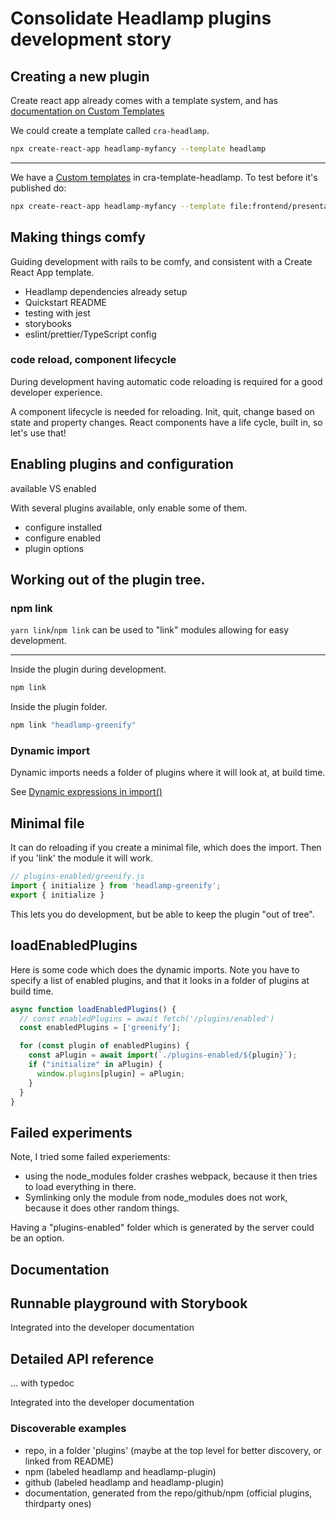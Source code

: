 # Consolidate Headlamp plugins development story 



## Creating a new plugin

Create react app already comes with a template system, and has 
[documentation on Custom Templates](https://create-react-app.dev/docs/custom-templates/)

We could create a template called `cra-headlamp`.

```bash
npx create-react-app headlamp-myfancy --template headlamp
```

---

We have a [Custom templates](https://create-react-app.dev/docs/custom-templates/)
in cra-template-headlamp. To test before it's published do:

```bash
npx create-react-app headlamp-myfancy --template file:frontend/presentation/cra-template-headlamp
```


## Making things comfy

Guiding development with rails to be comfy, and consistent with a Create React App template.

- Headlamp dependencies already setup
- Quickstart README
- testing with jest
- storybooks
- eslint/prettier/TypeScript config


### code reload, component lifecycle

During development having automatic code reloading is required for a good developer experience.

A component lifecycle is needed for reloading. Init, quit, change based on state and property changes.
React components have a life cycle, built in, so let's use that!



## Enabling plugins and configuration

available VS enabled

With several plugins available, only enable some of them.

- configure installed
- configure enabled
- plugin options


## Working out of the plugin tree.

### npm link

`yarn link`/`npm link` can be used to "link" modules allowing for easy development.


---


Inside the plugin during development.
```bash
npm link
```

Inside the plugin folder.

```bash
npm link "headlamp-greenify"
```


### Dynamic import

Dynamic imports needs a folder of plugins where it will look at, at build time.

See [Dynamic expressions in import()](https://webpack.js.org/api/module-methods/#dynamic-expressions-in-import)



## Minimal file

It can do reloading if you create a minimal file, which does the import.
Then if you 'link' the module it will work.

```js
// plugins-enabled/greenify.js
import { initialize } from 'headlamp-greenify';
export { initialize }
```

This lets you do development, but be able to keep the plugin "out of tree".



## loadEnabledPlugins

Here is some code which does the dynamic imports. 
Note you have to specify a list of enabled plugins, and that it looks in a folder of plugins at build time.

```js
async function loadEnabledPlugins() {
  // const enabledPlugins = await fetch('/plugins/enabled')
  const enabledPlugins = ['greenify'];

  for (const plugin of enabledPlugins) {
    const aPlugin = await import(`./plugins-enabled/${plugin}`);
    if ("initialize" in aPlugin) {
      window.plugins[plugin] = aPlugin;
    }
  }
}
```



## Failed experiments

Note, I tried some failed experiements:

- using the node_modules folder crashes webpack, because it then tries to load everything in there.
- Symlinking only the module from node_modules does not work, because it does other random things.


Having a "plugins-enabled" folder which is generated by the server could be an option.



## Documentation



## Runnable playground with Storybook

Integrated into the developer documentation



## Detailed API reference

... with typedoc

Integrated into the developer documentation



### Discoverable examples

- repo, in a folder 'plugins' (maybe at the top level for better discovery, or linked from README)
- npm (labeled headlamp and headlamp-plugin)
- github (labeled headlamp and headlamp-plugin)
- documentation, generated from the repo/github/npm (official plugins, thirdparty ones)

